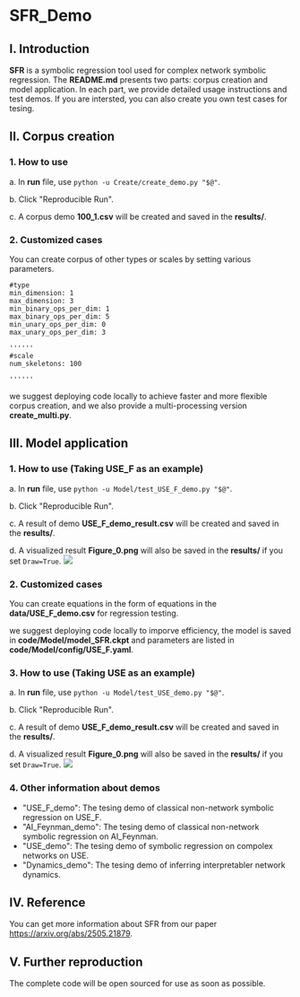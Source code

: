 # SFR_Demo

## I. Introduction
**SFR** is a symbolic regression tool used for complex network symbolic regression. The **README.md** presents two parts: corpus creation and model application. In each part, we provide detailed usage instructions and test demos. If you are intersted, you can also create you own test cases for tesing.

## II. Corpus creation
### 1. How to use
a. In **run** file, use `python -u Create/create_demo.py "$@"`.

b. Click "Reproducible Run".

c. A corpus demo **100_1.csv** will be created and saved in the **results/**.

### 2. Customized cases
You can create corpus of other types or scales by setting various parameters.

```
#type
min_dimension: 1
max_dimension: 3
min_binary_ops_per_dim: 1
max_binary_ops_per_dim: 5
min_unary_ops_per_dim: 0
max_unary_ops_per_dim: 3

''''''
#scale
num_skeletons: 100

''''''
```
we suggest deploying code locally to achieve faster and more flexible corpus creation, and we also provide a multi-processing version **create_multi.py**.

## III. Model application
### 1. How to use (Taking USE_F as an example)
a. In **run** file, use `python -u Model/test_USE_F_demo.py "$@"`.

b. Click "Reproducible Run".

c. A result of demo **USE_F_demo_result.csv** will be created and saved in the **results/**.

d. A visualized result **Figure_0.png** will also be saved in the **results/** if you set `Draw=True`.
![](Figure_0.png)


### 2. Customized cases
You can create equations in the form of equations in the **data/USE_F_demo.csv** for regression testing.

we suggest deploying code locally to imporve efficiency, the model is saved in **code/Model/model_SFR.ckpt** and parameters are listed in **code/Model/config/USE_F.yaml**.

### 3. How to use (Taking USE as an example)

a. In **run** file, use `python -u Model/test_USE_demo.py "$@"`.

b. Click "Reproducible Run".

c. A result of demo **USE_F_demo_result.csv** will be created and saved in the **results/**.

d. A visualized result **Figure_0.png** will also be saved in the **results/** if you set `Draw=True`.
![](Figure_1.png)

### 4. Other information about demos 
- "USE_F_demo": The tesing demo of classical non-network symbolic regression on USE_F.
- "AI_Feynman_demo": The tesing demo of classical non-network symbolic regression on AI_Feynman.
- "USE_demo": The tesing demo of symbolic regression on compolex networks on USE.
- "Dynamics_demo": The tesing demo of inferring interpretabler network dynamics.


## IV. Reference
You can get more information about SFR from our paper https://arxiv.org/abs/2505.21879.

## V. Further reproduction
The complete code will be open sourced for use as soon as possible.





